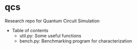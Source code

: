# qcs
Research repo for Quantum Circuit Simulation

- Table of contents
    - util.py: Some useful functions
    - bench.py: Benchmarking program for characterization
